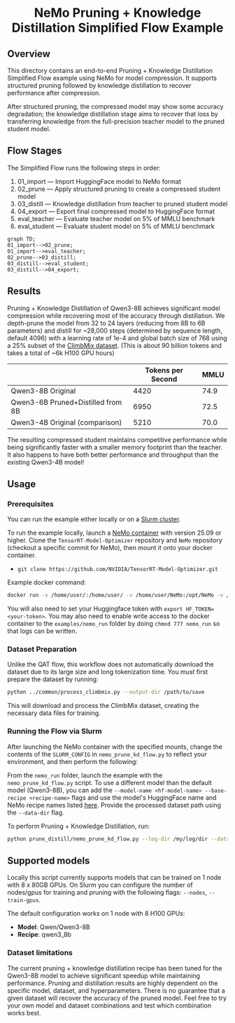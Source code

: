 <div align="center">

# NeMo Pruning + Knowledge Distillation Simplified Flow Example

</div>

## Overview

This directory contains an end-to-end Pruning + Knowledge Distillation Simplified Flow example using NeMo for model compression. It supports structured pruning followed by knowledge distillation to recover performance after compression.

After structured pruning, the compressed model may show some accuracy degradation; the knowledge distillation stage aims to recover that loss by transferring knowledge from the full-precision teacher model to the pruned student model.

## Flow Stages

The Simplified Flow runs the following steps in order:

1. 01_import — Import HuggingFace model to NeMo format
1. 02_prune — Apply structured pruning to create a compressed student model
1. 03_distill — Knowledge distillation from teacher to pruned student model
1. 04_export — Export final compressed model to HuggingFace format
1. eval_teacher — Evaluate teacher model on 5% of MMLU benchmark
1. eval_student — Evaluate student model on 5% of MMLU benchmark

```mermaid
graph TD;
01_import-->02_prune;
01_import-->eval_teacher;
02_prune-->03_distill;
03_distill-->eval_student;
03_distill-->04_export;
```

## Results

Pruning + Knowledge Distillation of Qwen3-8B achieves significant model compression while recovering most of the accuracy through distillation. We depth-prune the model from 32 to 24 layers (reducing from 8B to 6B parameters) and distill for ~28,000 steps (determined by sequence length, default 4096) with a learning rate of 1e-4 and global batch size of 768 using a 25% subset of the [ClimbMix dataset](https://huggingface.co/datasets/OptimalScale/ClimbMix). (This is about 90 billion tokens and takes a total of ~6k H100 GPU hours)

|                                   | Tokens per Second | MMLU |
|-----------------------------------|-------------------|------|
| Qwen3-8B Original                 | 4420              | 74.9 |
| Qwen3-6B Pruned+Distilled from 8B | 6950              | 72.5 |
| Qwen3-4B Original (comparison)    | 5210              | 70.0 |

The resulting compressed student maintains competitive performance while being significantly faster with a smaller memory footprint than the teacher. It also happens to have both better performance and throughput than the existing Qwen3-4B model!

## Usage

### Prerequisites

You can run the example either locally or on a [Slurm cluster](ADVANCED.md).

To run the example locally, launch a [NeMo container](https://catalog.ngc.nvidia.com/orgs/nvidia/containers/nemo) with version 25.09 or higher. Clone the `TensorRT-Model-Optimizer` repository and `NeMo` repository (checkout a specific commit for NeMo), then mount it onto your docker container.

- `git clone https://github.com/NVIDIA/TensorRT-Model-Optimizer.git`

Example docker command:

```bash
docker run -v /home/user/:/home/user/ -v /home/user/NeMo:/opt/NeMo -v /home/user/TensorRT-Model-Optimizer:/opt/TensorRT-Model-Optimizer --gpus all -it --shm-size 20g --rm nvcr.io/nvidia/nemo:25.09 bash
```

You will also need to set your Huggingface token with `export HF_TOKEN=<your-token>`. You may also need to enable write access to the docker container to the `examples/nemo_run` folder by doing `chmod 777 nemo_run` so that logs can be written.

### Dataset Preparation

Unlike the QAT flow, this workflow does not automatically download the dataset due to its large size and long tokenization time.
You must first prepare the dataset by running:

```bash
python ../common/process_climbmix.py --output-dir /path/to/save
```

This will download and process the ClimbMix dataset, creating the necessary data files for training.

### Running the Flow via Slurm

After launching the NeMo container with the specified mounts, change the contents of the `SLURM_CONFIG` in `nemo_prune_kd_flow.py`
to reflect your environment, and then perform the following:

From the `nemo_run` folder, launch the example with the `nemo_prune_kd_flow.py` script. To use a different model than the default model (Qwen3-8B), you can add the `--model-name <hf-model-name> --base-recipe <recipe-name>` flags and use the model's HuggingFace name and NeMo recipe names listed [here](https://github.com/NVIDIA/NeMo/tree/main/nemo/collections/llm/recipes). Provide the processed dataset path using the `--data-dir` flag.

To perform Pruning + Knowledge Distillation, run:

```bash
python prune_distill/nemo_prune_kd_flow.py --log-dir /my/log/dir --data-dir /path/to/climbmix_proc --use-slurm
```

## Supported models

Locally this script currently supports models that can be trained on 1 node with 8 x 80GB GPUs. On Slurm you can configure the number of nodes/gpus for training and pruning with the following flags: `--nodes`, `--train-gpus`.

The default configuration works on 1 node with 8 H100 GPUs:

- **Model**: Qwen/Qwen3-8B
- **Recipe**: qwen3_8b

### Dataset limitations

The current pruning + knowledge distillation recipe has been tuned for the Qwen3-8B model to achieve significant speedup while maintaining performance. Pruning and distillation results are highly dependent on the specific model, dataset, and hyperparameters. There is no guarantee that a given dataset will recover the accuracy of the pruned model. Feel free to try your own model and dataset combinations and test which combination works best.
